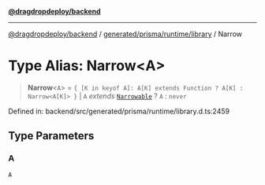 [**@dragdropdeploy/backend**](../../../../../README.md)

***

[@dragdropdeploy/backend](../../../../../README.md) / [generated/prisma/runtime/library](../README.md) / Narrow

# Type Alias: Narrow\<A\>

> **Narrow**\<`A`\> = `{ [K in keyof A]: A[K] extends Function ? A[K] : Narrow<A[K]> }` \| `A` *extends* [`Narrowable`](Narrowable.md) ? `A` : `never`

Defined in: backend/src/generated/prisma/runtime/library.d.ts:2459

## Type Parameters

### A

`A`
